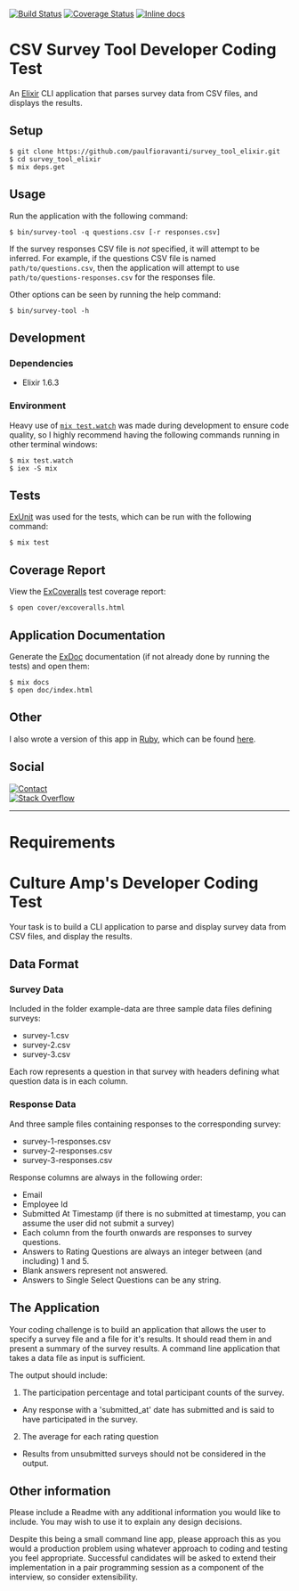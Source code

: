 [![Build Status][travis-badge]][travis-url]
[![Coverage Status][coveralls-badge]][coveralls-url]
[![Inline docs][inch-badge]][inch-url]

[comment]: # (Some services aren't working, so for now, hide their badges.)
[code-climate]: # ([![Code Climate][code-climate-badge]][code-climate-url])
[deps-status]: # ([![Deps Status][hexfaktor-badge]][hexfaktor-url])

# CSV Survey Tool Developer Coding Test

An [Elixir][] CLI application that parses survey data from CSV files, and
displays the results.

## Setup

    $ git clone https://github.com/paulfioravanti/survey_tool_elixir.git
    $ cd survey_tool_elixir
    $ mix deps.get

## Usage

Run the application with the following command:

    $ bin/survey-tool -q questions.csv [-r responses.csv]

If the survey responses CSV file is _not_ specified, it will attempt to be
inferred.  For example, if the questions CSV file is named
`path/to/questions.csv`, then the application will attempt to use
`path/to/questions-responses.csv` for the responses file.

Other options can be seen by running the help command:

    $ bin/survey-tool -h

## Development

### Dependencies

- Elixir 1.6.3

### Environment

Heavy use of [`mix test.watch`][] was made during development to ensure code
quality, so I highly recommend having the following commands running in other
terminal windows:

    $ mix test.watch
    $ iex -S mix

## Tests

[ExUnit][] was used for the tests, which can be run with the following command:

    $ mix test

## Coverage Report

View the [ExCoveralls][] test coverage report:

    $ open cover/excoveralls.html

## Application Documentation

Generate the [ExDoc][] documentation (if not already done by running the tests)
and open them:

    $ mix docs
    $ open doc/index.html

## Other

I also wrote a version of this app in [Ruby][], which can be found
[here][survey-tool-ruby].

## Social

[![Contact][twitter-badge]][twitter-url]<br />
[![Stack Overflow][stackoverflow-badge]][stackoverflow-url]

[code-climate-badge]: https://codeclimate.com/github/paulfioravanti/survey_tool_elixir/badges/gpa.svg
[code-climate-url]: https://codeclimate.com/github/paulfioravanti/survey_tool_elixir
[coveralls-badge]: https://coveralls.io/repos/github/paulfioravanti/survey_tool_elixir/badge.svg?branch=master
[coveralls-url]: https://coveralls.io/github/paulfioravanti/survey_tool_elixir?branch=master
[Elixir]: https://github.com/elixir-lang/elixir
[ExCoveralls]: https://github.com/parroty/excoveralls
[ExDoc]: https://github.com/elixir-lang/ex_doc
[ExUnit]: https://hexdocs.pm/ex_unit/ExUnit.html
[hexfaktor-badge]: https://beta.hexfaktor.org/badge/all/github/paulfioravanti/survey_tool_elixir.svg
[hexfaktor-url]: https://beta.hexfaktor.org/github/paulfioravanti/survey_tool_elixir
[inch-badge]: http://inch-ci.org/github/paulfioravanti/survey_tool_elixir.svg
[inch-url]: http://inch-ci.org/github/paulfioravanti/survey_tool_elixir
[`mix test.watch`]: https://github.com/lpil/mix-test.watch
[Ruby]: https://github.com/ruby/ruby
[stackoverflow-badge]: http://stackoverflow.com/users/flair/567863.png
[stackoverflow-url]: http://stackoverflow.com/users/567863/paul-fioravanti
[survey-tool-ruby]: https://github.com/paulfioravanti/survey_tool_ruby
[travis-badge]: https://travis-ci.org/paulfioravanti/survey_tool_elixir.svg?branch=master
[travis-url]: https://travis-ci.org/paulfioravanti/survey_tool_elixir
[twitter-badge]: https://img.shields.io/badge/contact-%40paulfioravanti-blue.svg
[twitter-url]: https://twitter.com/paulfioravanti

---

# Requirements

# Culture Amp's Developer Coding Test

Your task is to build a CLI application to parse and display survey data from CSV files, and display the results.

## Data Format

### Survey Data
Included in the folder example-data are three sample data files defining surveys:
* survey-1.csv
* survey-2.csv
* survey-3.csv

Each row represents a question in that survey with headers defining what question data is in each column.

### Response Data
And three sample files containing responses to the corresponding survey:
* survey-1-responses.csv
* survey-2-responses.csv
* survey-3-responses.csv

Response columns are always in the following order:
* Email
* Employee Id
* Submitted At Timestamp (if there is no submitted at timestamp, you can assume the user did not submit a survey)
* Each column from the fourth onwards are responses to survey questions.
* Answers to Rating Questions are always an integer between (and including) 1 and 5.
* Blank answers represent not answered.
* Answers to Single Select Questions can be any string.

## The Application

Your coding challenge is to build an application that allows the user to specify a survey file and a file for it's results. It should read them in and present a summary of the survey results. A command line application that takes a data file as input is sufficient.

The output should include:

1. The participation percentage and total participant counts of the survey.
- Any response with a 'submitted_at' date has submitted and is said to have participated in the survey.
2. The average for each rating question
- Results from unsubmitted surveys should not be considered in the output.

## Other information

Please include a Readme with any additional information you would like to include. You may wish to use it to explain any design decisions.

Despite this being a small command line app, please approach this as you would a production problem using whatever approach to coding and testing you feel appropriate. Successful candidates will be asked to extend their implementation in a pair programming session as a component of the interview, so consider extensibility.
